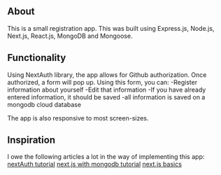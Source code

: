 ## About
This is a small registration app. This was built using Express.js, Node.js,
Next.js, React.js, MongoDB and Mongoose.

##  Functionality
Using NextAuth library, the app allows for Github authorization. Once authorized,
a form will pop up. Using this form, you can:
-Register information about yourself
-Edit that information
-If you have already entered information, it should be saved
-all information is saved on a mongodb cloud database

The app is also responsive to most screen-sizes.

## Inspiration
I owe the following articles a lot in the way of implementing this app:
[nextAuth tutorial](https://blog.logrocket.com/how-to-use-nextauth-js-for-client-side-authentication-in-next-js/)
[next.js with mongodb tutorial](https://developer.mongodb.com/how-to/nextjs-building-modern-applications/)
[next.js basics](https://nextjs.org/learn/basics/create-nextjs-app?utm_source=next-site&utm_medium=homepage-cta&utm_campaign=next-website)
